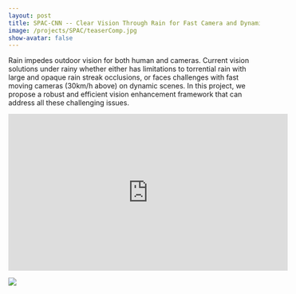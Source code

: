 ```yaml
---
layout: post
title: SPAC-CNN -- Clear Vision Through Rain for Fast Camera and Dynamic Scenes
image: /projects/SPAC/teaserComp.jpg
show-avatar: false
---
```


Rain impedes outdoor vision for both human and cameras. Current vision solutions under rainy whether either has limitations to torrential rain with large and opaque rain streak occlusions, or faces challenges with fast moving cameras (30km/h above) on dynamic scenes. In this project, we propose a robust and efficient vision enhancement framework that can address all these challenging issues.

<iframe width="560" height="315" src="https://www.youtube.com/embed/6m7V8bB0P40" frameborder="0" allow="autoplay; encrypted-media" allowfullscreen></iframe>


![](https://hotndy.github.io/projects/SPAC/systemDiagram.png)
